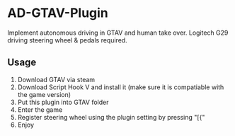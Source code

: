 # AD-GTAV-Plugin
Implement autonomous driving in GTAV and human take over.
Logitech G29 driving steering wheel & pedals required.

## Usage
1. Download GTAV via steam
2. Download Script Hook V and install it (make sure it is compatiable with the game version)
3. Put this plugin into GTAV folder
4. Enter the game
5. Register steering wheel using the plugin setting by pressing "[{"
6. Enjoy
